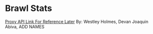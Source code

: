 # Brawl Stats

[Proxy API Link For Reference Later](https://docs.royaleapi.com/proxy.html)
By: Westley Holmes, Devan Joaquin Abiva, ADD NAMES